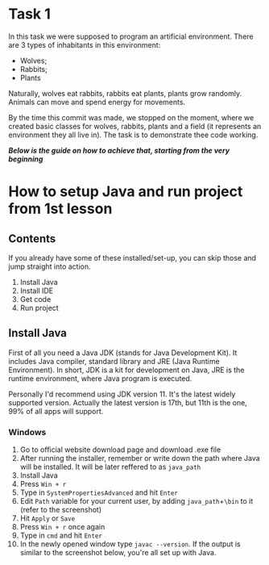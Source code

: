 # Task 1
In this task we were supposed to program an artificial environment. There are 3 types of inhabitants in this environment:
- Wolves;
- Rabbits;
- Plants

Naturally, wolves eat rabbits, rabbits eat plants, plants grow randomly. Animals can move and spend energy for movements.

By the time this commit was made, we stopped on the moment, where we created basic classes for wolves, rabbits, plants and a field (it represents an environment they all live in). The task is to demonstrate thee code working.

***Below is the guide on how to achieve that, starting from the very beginning***


# How to setup Java and run project from 1st lesson
## Contents
If you already have some of these installed/set-up, you can skip those and jump straight into action.
1. Install Java
2. Install IDE
3. Get code
4. Run project

## Install Java
First of all you need a Java JDK (stands for Java Development Kit). It includes Java compiler, standard library and JRE (Java Runtime Environment). In short, JDK is a kit for development on Java, JRE is the runtime environment, where Java program is executed.

Personally I'd recommend using JDK version 11. It's the latest widely supported version. Actually the latest version is 17th, but 11th is the one, 99% of all apps will support.

### Windows
1. Go to official website download page and download .exe file
1. After running the installer, remember or write down the path where Java will be installed. It will be later reffered to as `java_path`
1. Install Java
1. Press `Win + r`
1. Type in `SystemPropertiesAdvanced` and hit `Enter`
1. Edit `Path` variable for your current user, by adding `java_path`+`\bin` to it (refer to the screenshot)
1. Hit `Apply` or `Save`
1. Press `Win + r` once again
1. Type in `cmd` and hit `Enter`
1. In the newly opened window type `javac --version`. If the output is similar to the screenshot below, you're all set up with Java.
